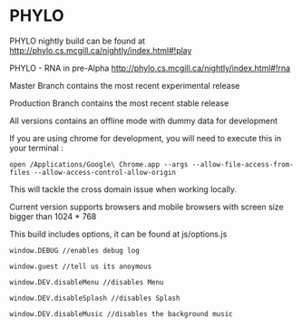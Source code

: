 PHYLO
=====

PHYLO nightly build can be found at 
http://phylo.cs.mcgill.ca/nightly/index.html#!play

PHYLO - RNA in pre-Alpha
http://phylo.cs.mcgill.ca/nightly/index.html#!rna

Master Branch contains the most recent experimental release

Production Branch contains the most recent stable release

All versions contains an offline mode with dummy data for development 

If you are using chrome for development, you will need to execute this in your terminal : 

	open /Applications/Google\ Chrome.app --args --allow-file-access-from-files --allow-access-control-allow-origin

This will tackle the cross domain issue when working locally. 

Current version supports browsers and mobile browsers with screen size bigger than 1024 * 768

This build includes options, it can be found at js/options.js

	window.DEBUG //enables debug log

	window.guest //tell us its anoymous
	
	window.DEV.disableMenu //disables Menu
	
	window.DEV.disableSplash //disables Splash 
	
	window.DEV.disableMusic //disables the background music
